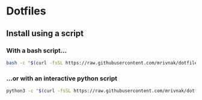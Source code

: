 # Dotfiles

## Install using a script

### With a bash script...

```bash
bash -c "$(curl -fsSL https://raw.githubusercontent.com/mrivnak/dotfiles/master/install.sh)"
```

### ...or with an interactive python script

```bash
python3 -c "$(curl -fsSL https://raw.githubusercontent.com/mrivnak/dotfiles/master/install.py)"
```
